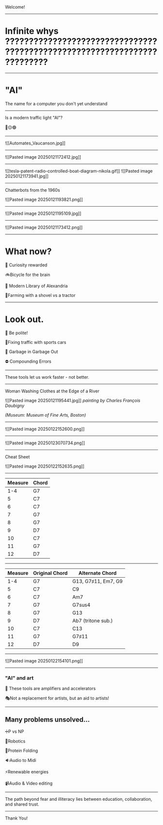 Welcome!


---
# Infinite whys ?????????????????????????????????????????????????????????????????????????


---

# "AI"

The name for a computer you don't yet understand


---

Is a modern traffic light "AI"? 

🔴🟡🟢


---
![[Automates_Vaucanson.jpg]]


---


![[Pasted image 20250121172412.jpg]]


---
![[tesla-patent-radio-controlled-boat-diagram-nikola.gif]]
![[Pasted image 20250121173941.jpg]]

---
Chatterbots from the 1960s

![[Pasted image 20250121193821.png]]



---


![[Pasted image 20250121195109.jpg]]

---
![[Pasted image 20250121173412.png]]

---
# What now?

🧠 Curiosity rewarded

🚲Bicycle for the brain

📖 Modern Library of Alexandria

🌽Farming with a shovel vs a tractor

---
# Look out.


🙏 Be polite!

🚌Fixing traffic with sports cars

🚮 Garbage in Garbage Out

⛔ Compounding Errors

---

These tools let us work faster - not better.

---
 Woman Washing Clothes at the Edge of a River
 
![[Pasted image 20250121195441.jpg]]
*painting by Charles François Daubigny*

*(Museum: Museum of Fine Arts, Boston)*

---
![[Pasted image 20250122152600.png]]

---

![[Pasted image 20250123070734.png]]


---
Cheat Sheet


![[Pasted image 20250122152635.png]]

---

| **Measure** | **Chord** |
| ----------- | --------- |
| 1-4         | G7        |
| 5           | C7        |
| 6           | C7        |
| 7           | G7        |
| 8           | G7        |
| 9           | D7        |
| 10          | C7        |
| 11          | G7        |
| 12          | D7        |

---

| **Measure** | **Original Chord** | **Alternate Chord** |
| ----------- | ------------------ | ------------------- |
| 1-4         | G7                 | G13, G7♯11, Em7, G9 |
| 5           | C7                 | C9                  |
| 6           | C7                 | Am7                 |
| 7           | G7                 | G7sus4              |
| 8           | G7                 | G13                 |
| 9           | D7                 | Ab7 (tritone sub.)  |
| 10          | C7                 | C13                 |
| 11          | G7                 | G7♯11               |
| 12          | D7                 | D9                  |

---

![[Pasted image 20250122154101.png]]


---
### "AI" and art

🎤 These tools are amplifiers and accelerators

 🎭Not a replacement for artists, but an aid to artists!

---

## Many problems unsolved...

  ➗P vs NP
 
 🤖Robotics
 
 🧬Protein Folding
 
 🔉Audio to Midi
 
 ⚡Renewable energies
 
 📹Audio & Video editing
 


---

The path beyond fear and illiteracy lies between education, collaboration, and shared trust.

---

Thank You!